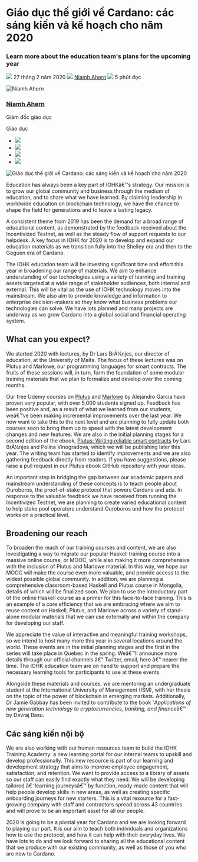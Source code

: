 # Giáo dục thế giới về Cardano: các sáng kiến và kế hoạch cho năm 2020

### **Learn more about the education team's plans for the upcoming year**

![](img/2020-02-27-educating-the-world-on-cardano-initiatives-and-plans-for-2020.002.png) 27 tháng 2 năm 2020 ![](img/2020-02-27-educating-the-world-on-cardano-initiatives-and-plans-for-2020.002.png) [Niamh Ahern](tmp//en/blog/authors/niamh-ahern/page-1/) ![](img/2020-02-27-educating-the-world-on-cardano-initiatives-and-plans-for-2020.003.png) 5 phút đọc

![Niamh Ahern](img/2020-02-27-educating-the-world-on-cardano-initiatives-and-plans-for-2020.004.png)[](tmp//en/blog/authors/niamh-ahern/page-1/)

### [**Niamh Ahern**](tmp//en/blog/authors/niamh-ahern/page-1/)

Giám đốc giáo dục

Giáo dục

- ![](img/2020-02-27-educating-the-world-on-cardano-initiatives-and-plans-for-2020.005.png)[](mailto:niamh.ahern@iohk.io "E-mail")
- ![](img/2020-02-27-educating-the-world-on-cardano-initiatives-and-plans-for-2020.006.png)[](https://www.linkedin.com/in/niamh-ahern-67849949/ "LinkedIn")
- ![](img/2020-02-27-educating-the-world-on-cardano-initiatives-and-plans-for-2020.007.png)[](https://twitter.com/nahern_iohk?lang=en "Twitter")
- ![](img/2020-02-27-educating-the-world-on-cardano-initiatives-and-plans-for-2020.008.png)[](https://github.com/nahern "GitHub")

![Giáo dục thế giới về Cardano: các sáng kiến và kế hoạch cho năm 2020](img/2020-02-27-educating-the-world-on-cardano-initiatives-and-plans-for-2020.009.jpeg)

Education has always been a key part of IOHKâ€™s strategy. Our mission is to grow our global community and business through the medium of education, and to share what we have learned. By claiming leadership in worldwide education on blockchain technology, we have the chance to shape the field for generations and to leave a lasting legacy.

A consistent theme from 2019 has been the demand for a broad range of educational content, as demonstrated by the feedback received about the Incentivized Testnet, as well as the steady flow of support requests to our helpdesk. A key focus in IOHK for 2020 is to develop and expand our education materials as we transition fully into the Shelley era and then to the Goguen era of Cardano.

The IOHK education team will be investing significant time and effort this year in broadening our range of materials. We aim to enhance understanding of our technologies using a variety of learning and training assets targeted at a wide range of stakeholder audiences, both internal and external. This will be vital as the use of IOHK technology moves into the mainstream. We also aim to provide knowledge and information to enterprise decision-makers so they know what business problems our technologies can solve. We have lots planned and many projects are underway as we grow Cardano into a global social and financial operating system.

## **What can you expect?**

We started 2020 with lectures, by Dr Lars BrÃ¼njes, our director of education, at the University of Malta. The focus of these lectures was on Plutus and Marlowe, our programming languages for smart contracts. The fruits of these sessions will, in turn, form the foundation of some modular training materials that we plan to formalize and develop over the coming months.

Our free Udemy courses on [Plutus](https://www.udemy.com/course/plutus-reliable-smart-contracts/) and [Marlowe](https://www.udemy.com/course/marlowe-programming-language/) by Alejandro Garcia have proven very popular, with over 5,000 students signed up. Feedback has been positive and, as a result of what we learned from our students, weâ€™ve been making incremental improvements over the last year. We now want to take this to the next level and are planning to fully update both courses soon to bring them up to speed with the latest development changes and new features. We are also in the initial planning stages for a second edition of the ebook, [Plutus: Writing reliable smart contracts](https://leanpub.com/plutus-smart-contracts) by Lars BrÃ¼njes and Polina Vinogradova, which we will be publishing later this year. The writing team has started to identify improvements and we are also gathering feedback directly from readers. If you have suggestions, please raise a pull request in our Plutus ebook GitHub repository with your ideas.

An important step in bridging the gap between our academic papers and mainstream understanding of these concepts is to teach people about Ouroboros, the proof-of-stake protocol that powers Cardano and ada. In response to the valuable feedback we have received from running the Incentivized Testnet, we are planning to create varied educational content to help stake pool operators understand Ouroboros and how the protocol works on a practical level.

## **Broadening our reach**

To broaden the reach of our training courses and content, we are also investigating a way to migrate our popular Haskell training course into a massive online course, or MOOC, while also making it more comprehensive with the inclusion of Plutus and Marlowe material. In this way, we hope our MOOC will make the course even more valuable, and provide access to the widest possible global community. In addition, we are planning a comprehensive classroom-based Haskell and Plutus course in Mongolia, details of which will be finalized soon. We plan to use the introductory part of the online Haskell course as a primer for this face-to-face training. This is an example of a core efficiency that we are embracing where we aim to reuse content on Haskell, Plutus, and Marlowe across a variety of stand-alone modular materials that we can use externally and within the company for developing our staff.

We appreciate the value of interactive and meaningful training workshops, so we intend to host many more this year in several locations around the world. These events are in the initial planning stages and the first in the series will take place in Quebec in the spring. Weâ€™ll announce more details through our official channels â€“ Twitter, email, here â€“ nearer the time. The IOHK education team are on hand to support and prepare the necessary learning tools for participants to use at these events.

Alongside these materials and courses, we are mentoring an undergraduate student at the International University of Management (ISM), with her thesis on the topic of the power of blockchain in emerging markets. Additionally, Dr Jamie Gabbay has been invited to contribute to the book '*Applications of new generation technology to cryptocurrencies, banking, and finance*â€™ by Devraj Basu.

## **Các sáng kiến nội bộ**

We are also working with our human resources team to build the IOHK Training Academy: a new learning portal for our internal teams to upskill and develop professionally. This new resource is part of our learning and development strategy that aims to improve employee engagement, satisfaction, and retention. We want to provide access to a library of assets so our staff can easily find exactly what they need. We will be developing tailored â€˜learning journeysâ€™ by function, ready-made content that will help people develop skills in new areas, as well as creating specific onboarding journeys for new starters. This is a vital resource for a fast-growing company with staff and contractors spread across 43 countries and will prove to be an important asset for all our people.

2020 is going to be a pivotal year for Cardano and we are looking forward to playing our part. It is our aim to teach both individuals and organizations how to use the protocol, and how it can help with their everyday lives. We have lots to do and we look forward to sharing all the educational content that we produce with our existing community, as well as those of you who are new to Cardano.
